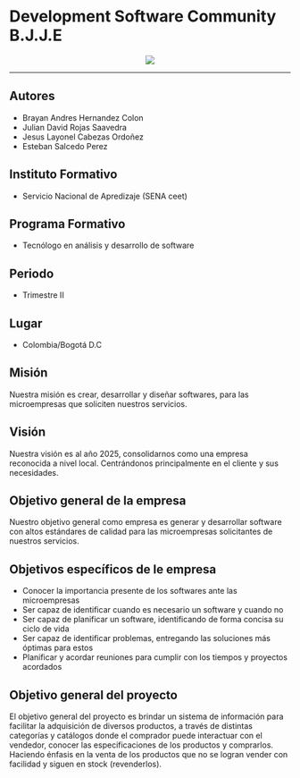 # Development Software Community B.J.J.E 
<!--![image](https://github.com/Brayan-Hc11/DevSoft_BlackLabel-per-/assets/118775234/976fef5f-6a98-490b-bc15-428265ae1347)--> 

<div align="center">
<img src="https://github.com/Brayan-Hc11/DevSoft_BlackLabel-per-/assets/115185706/f608b90e-7582-4c73-9147-91bbc7a07a09">
</div>

*** 
## Autores
- Brayan Andres Hernandez Colon  
- Julian David Rojas Saavedra 
- Jesus Layonel Cabezas Ordoñez 
- Esteban Salcedo Perez

## Instituto Formativo
- Servicio Nacional de Apredizaje (SENA ceet)

## Programa Formativo
- Tecnólogo en análisis y desarrollo de software

## Periodo
- Trimestre II

## Lugar 
- Colombia/Bogotá D.C

## Misión 
Nuestra misión es crear, desarrollar y diseñar softwares, para las microempresas que soliciten nuestros servicios. 

## Visión 
Nuestra visión es al año 2025, consolidarnos como una empresa reconocida a nivel local. Centrándonos principalmente en el cliente y sus necesidades. 


## Objetivo general de la empresa  
Nuestro objetivo general como empresa es generar y desarrollar software con altos estándares de calidad para las microempresas solicitantes de nuestros servicios.

## Objetivos específicos de le empresa  
- Conocer la importancia presente de los softwares ante las microempresas 
- Ser capaz de identificar cuando es necesario un software y cuando no 
- Ser capaz de planificar un software, identificando de forma concisa su ciclo de vida 
- Ser capaz de identificar problemas, entregando las soluciones más óptimas para estos 
- Planificar y acordar reuniones para cumplir con los tiempos y proyectos acordados

## Objetivo general del proyecto 
El objetivo general del proyecto es brindar un sistema de información para facilitar la adquisición de diversos productos, a través de distintas categorías y catálogos donde el comprador puede interactuar con el vendedor, conocer las especificaciones de los productos y comprarlos. Haciendo énfasis en la venta de los productos que no se logran vender con facilidad y siguen en stock (revenderlos).
